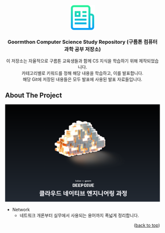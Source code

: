<!-- Improved compatibility of back to top link: See: https://github.com/othneildrew/Best-README-Template/pull/73 -->

<a id="readme-top"></a>
<!-- PROJECT LOGO -->
<br />
<div align="center">
  <a href="https://github.com/baobabnamu/goormthon">
    <img src="images/logo.png" alt="Logo" width="80" height="80">
  </a>

  <h3 align="center">Goormthon Computer Science Study Repository (구름톤 컴퓨터 과학 공부 저장소)</h3>

  <p align="center">
    이 저장소는 자율적으로 구름톤 교육생들과 함께 CS 지식을 학습하기 위해 제작되었습니다. <br />
    카테고리별로 키워드를 정해 해당 내용을 학습하고, 이를 발표합니다. <br />
    해당 Git에 저장된 내용들은 모두 발표에 사용된 발표 자료들입니다.  <br />

  </p>
</div>

<!-- ABOUT THE PROJECT -->
## About The Project

[![Product Name Screen Shot][product-screenshot]](https://iwantbaobab.tistory.com)

  - Network
    - 네트워크 개론부터 실무에서 사용되는 용어까지 폭넓게 정리합니다.
  
<p align="right">(<a href="#readme-top">back to top</a>)</p>

<!-- MARKDOWN LINKS & IMAGES -->
<!-- https://www.markdownguide.org/basic-syntax/#reference-style-links -->
[product-screenshot]: images/screenshot.png